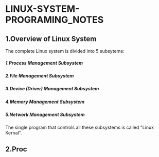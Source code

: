 # LINUX-SYSTEM-PROGRAMING_NOTES
## 1.Overview of Linux System

The complete Linux system is divided into 5 subsytems:

##### 1.Process Management Subsystem
##### 2.File Management Subsystem
##### 3.Device (Driver) Management Subsystem
##### 4.Memory Management Subsystem
##### 5.Network Management Subsystem

The single program that controls all these subsystems is called "Linux Kernal".
## 2.Proc
